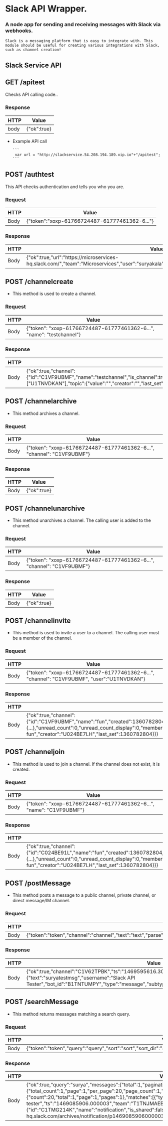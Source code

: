 # Slack API Wrapper.

### A node app for sending and receiving messages with Slack via webhooks.

    Slack is a messaging platform that is easy to integrate with. This module should be useful for creating various integrations with Slack, such as channel creation!

## Slack Service API

## GET /apitest
Checks API calling code..


### Response
| HTTP           |      Value                           |
|----------------|--------------------------------------|
| body           | {"ok":true}                          |

* Example API call

      ```
       var url = "http://slackservice.54.208.194.189.xip.io"+"/apitest";
      ```

## POST /authtest
This API checks authentication and tells you who you are.

### Request
| HTTP       |                             Value                                           |
|------------|-----------------------------------------------------------------------------|
| Body       | {"token":"xoxp-61766724487-61777461362-6..."}                               |

### Response
| HTTP       |  Value                                                               |
|------------|----------------------------------------------------------------------|
| Body       | {"ok":true,"url":"https:\/\/microservices-hq.slack.com\/","team":"Microservices","user":"suryakala","team_id":"T1TNJMAEB","user_id":"U1TNVDKAN"}|


## POST /channelcreate
- This method is used to create a channel.

### Request
| HTTP       |                             Value                                               |
|------------|------------------------------------------------------------------------------------------------------------------------------------------------------------------------------------------------------------------------|
| Body       | {"token": "xoxp-61766724487-61777461362-6...", "name": "testchannel"}           |

### Response
| HTTP       |  Value                                                                                     |
|------------|--------------------------------------------------------------------------------------------|
| Body       | {"ok":true,"channel":{"id":"C1VF9UBMF","name":"testchannel","is_channel":true,"created":1469594674,"creator":"U1TNVDKAN","is_archived":false,"is_general":false,"is_member":true,"last_read":"0000000000.000000","latest":null,"unread_count":0,"unread_count_display":0,"members":["U1TNVDKAN"],"topic":{"value":"","creator":"","last_set":0},"purpose":{"value":"","creator":"","last_set":0}}} |


## POST /channelarchive
- This method archives a channel.

### Request
| HTTP       |                             Value                                                          |
|------------|--------------------------------------------------------------------------------------------|
| Body       | {"token": "xoxp-61766724487-61777461362-6...", "channel": "C1VF9UBMF"}                     |

### Response
| HTTP       |  Value                                      |
|------------|---------------------------------------------|
| Body       | {"ok":true}                                 |


## POST /channelunarchive
- This method unarchives a channel. The calling user is added to the channel.

### Request
| HTTP       |                             Value                                                          |
|------------|--------------------------------------------------------------------------------------------|
| Body       | {"token": "xoxp-61766724487-61777461362-6...", "channel": "C1VF9UBMF"}                     |

### Response
| HTTP       |  Value                                      |
|------------|---------------------------------------------|
| Body       | {"ok":true}                                 |

## POST /channelinvite
- This method is used to invite a user to a channel. The calling user must be a member of the channel.

### Request
| HTTP       |                             Value                                                          |
|------------|--------------------------------------------------------------------------------------------|
| Body       | {"token": "xoxp-61766724487-61777461362-6...", "channel": "C1VF9UBMF", "user":"U1TNVDKAN"} |

### Response
| HTTP       |  Value                                      |
|------------|---------------------------------------------|
| Body       | {"ok":true,"channel":{"id":"C1VF9UBMF","name":"fun","created":1360782804,"creator":"U1TNVDKAN","is_archived":false,"is_member":true,"is_general":false,"last_read":"1401383885.000061","latest":{…},"unread_count":0,"unread_count_display":0,"members":[…],"topic":{"value":"Fun times","creator":"U024BE7LV","last_set":1369677212},"purpose":{"value":"This channel is for fun","creator":"U024BE7LH","last_set":1360782804}}}|

## POST /channeljoin
- This method is used to join a channel. If the channel does not exist, it is created.

### Request
| HTTP       |                             Value                                                          |
|------------|--------------------------------------------------------------------------------------------|
| Body       | {"token": "xoxp-61766724487-61777461362-6...", "name": "C1VF9UBMF"} |

### Response
| HTTP       |  Value                                      |
|------------|---------------------------------------------|
| Body       | {"ok":true,"channel":{"id":"C024BE91L","name":"fun","created":1360782804,"creator":"U024BE7LH","is_archived":false,"is_member":true,"is_general":false,"last_read":"1401383885.000061","latest":{…},"unread_count":0,"unread_count_display":0,"members":[…],"topic":{"value":"Fun times","creator":"U024BE7LV","last_set":1369677212},"purpose":{"value":"This channel is for fun","creator":"U024BE7LH","last_set":1360782804}}} |

## POST /postMessage
- This method posts a message to a public channel, private channel, or direct message/IM channel.

### Request
| HTTP       |                             Value                                                          |
|------------|--------------------------------------------------------------------------------------------|
| Body       | {"token":"token","channel":"channel","text":"text","parse":"parse","link_names":"link_names","attachments":"attachments","unfurl_links":"unfurl_links","unfurl_media":"unfurl_media","username":"username","as_user":"as_user","icon_url":"icon_url","icon_emoji":"icon_emoji"}                               |

### Response
| HTTP       |  Value                                      |
|------------|---------------------------------------------|
| Body       | {"ok":true,"channel":"C1V62TPBK","ts":"1469595616.304858","message":{"text":"suryatestmsg","username":"Slack API Tester","bot_id":"B1TNTUMPY","type":"message","subtype":"bot_message","ts":"1469595616.304858"}} |

## POST /searchMessage
- This method returns messages matching a search query.

### Request
| HTTP       |                             Value                                                          |
|------------|--------------------------------------------------------------------------------------------|
| Body       | {"token":"token","query":"query","sort":"sort","sort_dir":"sort_dir","highlight":"highlight","count":"count","page":"page"} |

### Response
| HTTP       |  Value                                      |
|------------|---------------------------------------------|
| Body       | {"ok":true,"query":"surya","messages":{"total":1,"pagination":{"total_count":1,"page":1,"per_page":20,"page_count":1,"first":1,"last":1},"paging":{"count":20,"total":1,"page":1,"pages":1},"matches":[{"type":"message","user":"","username":"slack api tester","ts":"1469085906.000003","team":"T1TNJMAEB","channel":{"id":"C1TMG214K","name":"notification","is_shared":false,"is_org_shared":false},"permalink":"https:\/\/microservices-hq.slack.com\/archives\/notification\/p1469085906000003","text":"hi surya"}]}}                                            |


